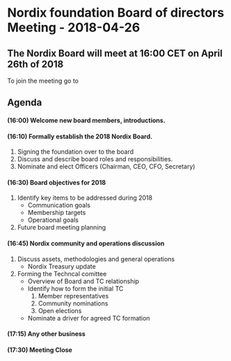 # Nordix foundation Board of directors Meeting - 2018-04-26

## The Nordix Board will meet at 16:00 CET on April 26th of 2018
To join the meeting go to <add link here>
  
##  Agenda
#### (16:00) Welcome new board members, introductions.
#### (16:10) Formally establish the 2018 Nordix Board.
  1. Signing the foundation over to the board
  1. Discuss and describe board roles and responsibilities.
  1. Nominate and elect Officers (Chairman, CEO, CFO, Secretary)
#### (16:30) Board objectives for 2018
  1. Identify key items to be addressed during 2018
      * Communication goals
      * Membership targets
      * Operational goals
  1. Future board meeting planning 
#### (16:45) Nordix community and operations discussion
  1. Discuss assets, methodologies and general operations
      * Nordix Treasury update
  1. Forming the Techncal comittee
      * Overview of Board and TC relationship
      * Identify how to form the initial TC
          1. Member representatives
          1. Community nominations
          1. Open elections
      * Nominate a driver for agreed TC formation
#### (17:15) Any other business
#### (17:30) Meeting Close
